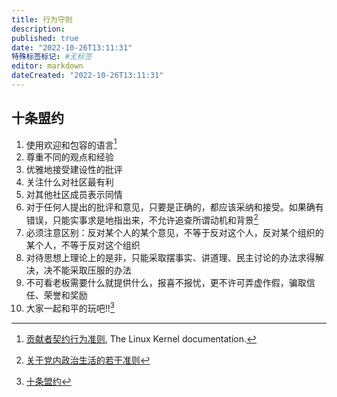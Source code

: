 ```yaml
---
title: 行为守则
description:
published: true
date: "2022-10-26T13:11:31"
特殊标签标记: #无标签
editor: markdown
dateCreated: "2022-10-26T13:11:31"
---
```


## 十条盟约

1.  使用欢迎和包容的语言[^kernel]
2.  尊重不同的观点和经验
3.  优雅地接受建设性的批评
4.  关注什么对社区最有利
5.  对其他社区成员表示同情
6.  对于任何人提出的批评和意见，只要是正确的，都应该采纳和接受。如果确有错误，只能实事求是地指出来，不允许追查所谓动机和背景[^674817]
7.  必须注意区别：反对某个人的某个意见，不等于反对这个人，反对某个组织的某个人，不等于反对这个组织
8.  对待思想上理论上的是非，只能采取摆事实、讲道理、民主讨论的办法求得解决，决不能采取压服的办法
9.  不可看老板需要什么就提供什么，报喜不报忧，更不许可弄虚作假，骗取信任、荣誉和奖励
10. 大家一起和平的玩吧!![^ngnl]

[^kernel]: [贡献者契约行为准则](https://www.kernel.org/doc/html/v5.6/translations/zh_CN/process/code-of-conduct.html), The Linux Kernel documentation.

[^674817]: [关于党内政治生活的若干准则](https://web.archive.org/web/20150501135711/http://www.gov.cn/test/2007-07/06/content_674817.htm)

[^ngnl]: [十条盟约](https://ngnl.fandom.com/zh/wiki/十条盟约)
